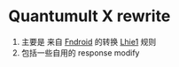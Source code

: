 # Quantumult X rewrite

1. 主要是 来自 [Fndroid](https://github.com/Fndroid) 的转换 [Lhie1](https://github.com/lhie1) 规则 
2. 包括一些自用的 response modify
